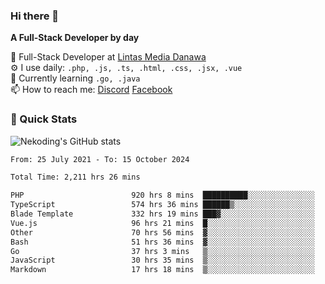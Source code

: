### Hi there 👋

**A Full-Stack Developer by day**

🔭 Full-Stack Developer at [Lintas Media Danawa](https://www.lintasmediadanawa.com/)  
⚙️ I use daily: `.php, .js, .ts, .html, .css, .jsx, .vue`  
🌱 Currently learning `.go, .java`  
📫 How to reach me: [Discord](https://discordapp.com/users/984448732999327766)  [Facebook](https://fb.me/tyvandi)  

### 🚀 Quick Stats  

![Nekoding's GitHub stats](https://github-readme-stats.vercel.app/api?username=nekoding&show_icons=true)

<!--START_SECTION:waka-->

```txt
From: 25 July 2021 - To: 15 October 2024

Total Time: 2,211 hrs 26 mins

PHP                        920 hrs 8 mins  ██████████░░░░░░░░░░░░░░░   40.32 %
TypeScript                 574 hrs 36 mins ██████▒░░░░░░░░░░░░░░░░░░   25.18 %
Blade Template             332 hrs 19 mins ███▓░░░░░░░░░░░░░░░░░░░░░   14.56 %
Vue.js                     96 hrs 21 mins  █░░░░░░░░░░░░░░░░░░░░░░░░   04.22 %
Other                      70 hrs 56 mins  ▓░░░░░░░░░░░░░░░░░░░░░░░░   03.11 %
Bash                       51 hrs 36 mins  ▓░░░░░░░░░░░░░░░░░░░░░░░░   02.26 %
Go                         37 hrs 3 mins   ▒░░░░░░░░░░░░░░░░░░░░░░░░   01.62 %
JavaScript                 30 hrs 35 mins  ▒░░░░░░░░░░░░░░░░░░░░░░░░   01.34 %
Markdown                   17 hrs 18 mins  ▒░░░░░░░░░░░░░░░░░░░░░░░░   00.76 %
```

<!--END_SECTION:waka-->

<!--
**nekoding/nekoding** is a ✨ _special_ ✨ repository because its `README.md` (this file) appears on your GitHub profile.

Here are some ideas to get you started:

- 🔭 I’m currently working on ...
- 🌱 I’m currently learning ...
- 👯 I’m looking to collaborate on ...
- 🤔 I’m looking for help with ...
- 💬 Ask me about ...
- 📫 How to reach me: ...
- 😄 Pronouns: ...
- ⚡ Fun fact: ...
-->
